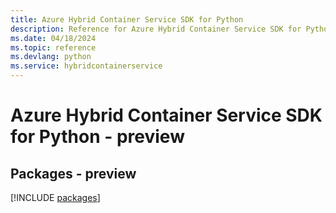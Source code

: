 ```yaml
---
title: Azure Hybrid Container Service SDK for Python
description: Reference for Azure Hybrid Container Service SDK for Python
ms.date: 04/18/2024
ms.topic: reference
ms.devlang: python
ms.service: hybridcontainerservice
---
```

# Azure Hybrid Container Service SDK for Python - preview
## Packages - preview
[!INCLUDE [packages](hybrid-container-service-index.md)]